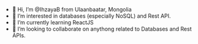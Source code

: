 - 👋 Hi, I’m @IhzayaB from Ulaanbaatar, Mongolia
- 👀 I’m interested in databases (especially NoSQL) and Rest API.
- 🌱 I’m currently learning ReactJS
- 💞️ I’m looking to collaborate on anythong related to Databases and Rest APIs.

<!---
IhzayaB/IhzayaB is a ✨ special ✨ repository because its `README.md` (this file) appears on your GitHub profile.
You can click the Preview link to take a look at your changes.
--->
